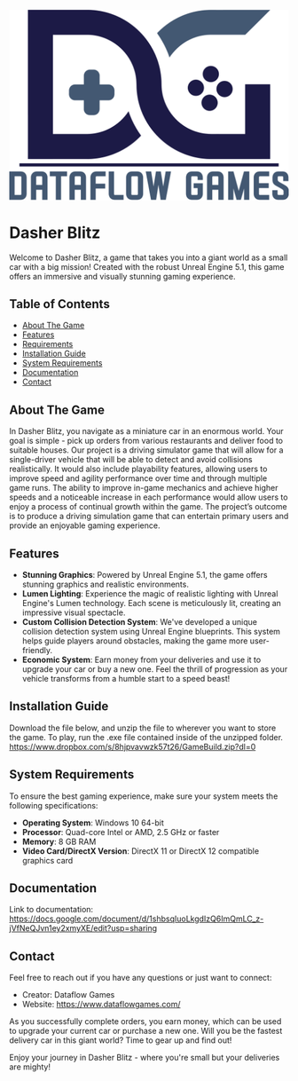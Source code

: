 ![Logo](https://github.com/DataDevv/CarGoesVroom/blob/main/DataflowBig.png)

# Dasher Blitz

Welcome to Dasher Blitz, a game that takes you into a giant world as a small car with a big mission! Created with the robust Unreal Engine 5.1, this game offers an immersive and visually stunning gaming experience. 

## Table of Contents
- [About The Game](#about-the-game)
- [Features](#features)
- [Requirements](#requirements)
- [Installation Guide](#installation-guide)
- [System Requirements](#system-requirements)
- [Documentation](#documentation)
- [Contact](#contact)

## About The Game

In Dasher Blitz, you navigate as a miniature car in an enormous world. Your goal is simple - pick up orders from various restaurants and deliver food to suitable houses. Our project is a driving simulator game that will allow for a single-driver vehicle that will be able to detect and avoid collisions realistically. It would also include playability features, allowing users to improve speed and agility performance over time and through multiple game runs. The ability to improve in-game mechanics and achieve higher speeds and a noticeable increase in each performance would allow users to enjoy a process of continual growth within the game. The project’s outcome is to produce a driving simulation game that can entertain primary users and provide an enjoyable gaming experience.

## Features

- **Stunning Graphics**: Powered by Unreal Engine 5.1, the game offers stunning graphics and realistic environments. 
- **Lumen Lighting**: Experience the magic of realistic lighting with Unreal Engine's Lumen technology. Each scene is meticulously lit, creating an impressive visual spectacle.
- **Custom Collision Detection System**: We've developed a unique collision detection system using Unreal Engine blueprints. This system helps guide players around obstacles, making the game more user-friendly.
- **Economic System**: Earn money from your deliveries and use it to upgrade your car or buy a new one. Feel the thrill of progression as your vehicle transforms from a humble start to a speed beast!

## Installation Guide

Download the file below, and unzip the file to wherever you want to store the game. To play, run the .exe file contained inside of the unzipped folder.
https://www.dropbox.com/s/8hjpvavwzk57t26/GameBuild.zip?dl=0

## System Requirements

To ensure the best gaming experience, make sure your system meets the following specifications:

- **Operating System**: Windows 10 64-bit
- **Processor**: Quad-core Intel or AMD, 2.5 GHz or faster
- **Memory**: 8 GB RAM
- **Video Card/DirectX Version**: DirectX 11 or DirectX 12 compatible graphics card

## Documentation
Link to documentation: https://docs.google.com/document/d/1shbsqIuoLkgdIzQ6ImQmLC_z-jVfNeQJvn1ey2xmyXE/edit?usp=sharing

## Contact

Feel free to reach out if you have any questions or just want to connect:

- Creator: Dataflow Games
- Website: https://www.dataflowgames.com/

As you successfully complete orders, you earn money, which can be used to upgrade your current car or purchase a new one. Will you be the fastest delivery car in this giant world? Time to gear up and find out!

Enjoy your journey in Dasher Blitz - where you're small but your deliveries are mighty!
